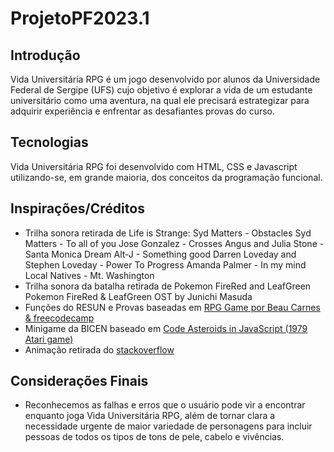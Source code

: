 # ProjetoPF2023.1

## Introdução

Vida Universitária RPG é um jogo desenvolvido por alunos da Universidade Federal de Sergipe (UFS) cujo objetivo é explorar a vida de um estudante universitário como uma aventura, na qual ele precisará estrategizar para adquirir experiência e enfrentar as desafiantes provas do curso. 

## Tecnologias

Vida Universitária RPG foi desenvolvido com HTML, CSS e Javascript utilizando-se, em grande maioria, dos conceitos da programação funcional.

## Inspirações/Créditos

- Trilha sonora retirada de Life is Strange:
       Syd Matters - Obstacles
       Syd Matters - To all of you
       Jose Gonzalez - Crosses
       Angus and Julia Stone - Santa Monica Dream
       Alt-J - Something good
       Darren Loveday and Stephen Loveday - Power To Progress
       Amanda Palmer - In my mind
       Local Natives - Mt. Washington
- Trilha sonora da batalha retirada de Pokemon FireRed and LeafGreen
       Pokemon FireRed & LeafGreen OST by Junichi Masuda
- Funções do RESUN e Provas baseadas em [RPG Game por Beau Carnes & freecodecamp](https://replit.com/@BeauCarnes/JavaScript-RPG#script.js)
- Minigame da BICEN baseado em [Code Asteroids in JavaScript (1979 Atari game)](https://youtu.be/H9CSWMxJx84?si=T2ghbnRl3JNYxFpI)
- Animação retirada do [stackoverflow](https://stackoverflow.com/questions/11679567/using-css-for-a-fade-in-effect-on-page-load)

## Considerações Finais

- Reconhecemos as falhas e erros que o usuário pode vir a encontrar enquanto joga Vida Universitária RPG, além de tornar clara a necessidade urgente de maior variedade de personagens para incluir pessoas de todos os tipos de tons de pele, cabelo e vivências.
